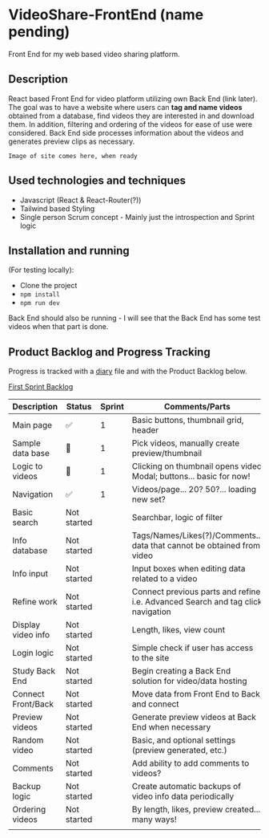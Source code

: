 # VideoShare-FrontEnd (name pending)
Front End for my web based video sharing platform.

## Description
React based Front End for video platform utilizing own Back End (link later). The goal was to have a website where users can **tag and name videos** obtained from a database, find videos they are interested in and download them. In addition, filtering and ordering of the videos for ease of use were considered. Back End side processes information about the videos and generates preview clips as necessary.

```Image of site comes here, when ready```

## Used technologies and techniques

* Javascript (React & React-Router(?))
* Tailwind based Styling
* Single person Scrum concept - Mainly just the introspection and Sprint logic

## Installation and running 

(For testing locally):

- Clone the project
- `npm install`
- `npm run dev` 

Back End should also be running - I will see that the Back End has some test videos when that part is done.

## Product Backlog and Progress Tracking

Progress is tracked with a [diary](./productionLog/diary.md) file and with the Product Backlog below.

[First Sprint Backlog](https://trello.com/b/SSmLGpMc/videoshare-sprint-1)

| Description        | Status      | Sprint | Comments/Parts                                                          |
|--------------------|-------------|--------|-------------------------------------------------------------------------|
| Main page          | ✅ | 1      | Basic buttons, thumbnail grid, header                                   |
| Sample data base   | 🔨 | 1      | Pick videos, manually create preview/thumbnail                          |
| Logic to videos    | 🔨 | 1      | Clicking on thumbnail opens video Modal; buttons... basic for now!      |
| Navigation         | ✅ | 1       | Videos/page... 20? 50?... loading new set?                              |
| Basic search       | Not started |        | Searchbar, logic of filter                                              |
| Info database      | Not started |        | Tags/Names/Likes(?)/Comments... data that cannot be obtained from video |
| Info input         | Not started |        | Input boxes when editing data related to a video                        |
| Refine work        | Not started |        | Connect previous parts and refine i.e. Advanced Search and tag click navigation                  |
| Display video info | Not started |        | Length, likes, view count                                               |
| Login logic        | Not started |        | Simple check if user has access to the site                             |
| Study Back End     | Not started |        | Begin creating a Back End solution for video/data hosting               |
| Connect Front/Back | Not started |        | Move data from Front End to Back, and connect                           |
| Preview videos     | Not started |        | Generate preview videos at Back End when necessary                      |
| Random video       | Not started |        | Basic, and optional settings (preview generated, etc.)                  |
| Comments           | Not started |        | Add ability to add comments to videos?                                  |
| Backup logic       | Not started |        | Create automatic backups of video info data periodically                |
| Ordering videos    | Not started |        | By length, likes, preview created... many ways!                         |
|                    |             |        |                                                                         |